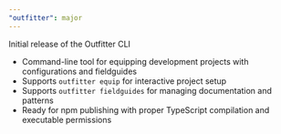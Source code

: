```yaml
---
"outfitter": major
---
```


Initial release of the Outfitter CLI

- Command-line tool for equipping development projects with configurations and fieldguides
- Supports `outfitter equip` for interactive project setup
- Supports `outfitter fieldguides` for managing documentation and patterns
- Ready for npm publishing with proper TypeScript compilation and executable permissions